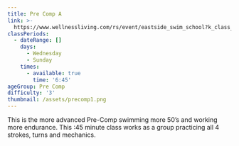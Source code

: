 ```yaml
---
title: Pre Comp A
link: >-
  https://www.wellnessliving.com/rs/event/eastside_swim_school?k_class_tab=12270&uid=0&id_class_tab=2
classPeriods:
  - dateRange: []
    days:
      - Wednesday
      - Sunday
    times:
      - available: true
        time: '6:45'
ageGroup: Pre Comp
difficulty: '3'
thumbnail: /assets/precomp1.png
---
```

This is the more advanced Pre-Comp swimming more 50’s and working more endurance.  This :45 minute class works as a group practicing all 4 strokes, turns and mechanics.
